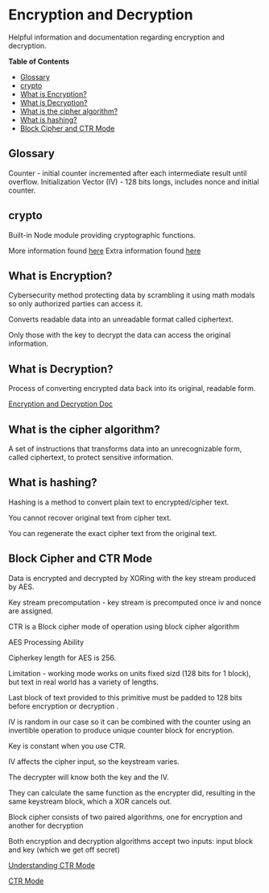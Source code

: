 # Encryption and Decryption

Helpful information and documentation regarding encryption and decryption.

**Table of Contents**
   * [Glossary](#glossary)
   * [crypto](#crypto)
   * [What is Encryption?](#What-is-Encryption?)
   * [What is Decryption?](#What-is-Decryption?)
   * [What is the cipher algorithm?](#What-is-the-cipher-algorithm?)
   * [What is hashing?](#What-is-hashing?)
   * [Block Cipher and CTR Mode](#Block-Cipher-and-CTR-Mode)

## Glossary

Counter - initial counter incremented after each intermediate result until overflow.
Initialization Vector (IV) - 128 bits longs, includes nonce and initial counter.

## crypto

Built-in Node module providing cryptographic functions.

More information found [here](https://nodejs.org/api/crypto.html)
Extra information found [here](https://metaschool.so/articles/nodejs-crypto-module/)

## What is Encryption?

Cybersecurity method protecting data by scrambling it using math modals so only authorized parties can access it.

Converts readable data into an unreadable format called ciphertext.

Only those with the key to decrypt the data can access the original information.

## What is Decryption?

Process of converting encrypted data back into its original, readable form.

[Encryption and Decryption Doc](https://docs.oracle.com/cd/E19047-01/sunscreen151/806-5397/i996724/index.html#:~:text=Encryption%20is%20the%20process%20by,its%20original%20(readable)%20format.)

## What is the cipher algorithm?

A set of instructions that transforms data into an unrecognizable form, called ciphertext, to protect sensitive information.

## What is hashing?

Hashing is a method to convert plain text to encrypted/cipher text.

You cannot recover original text from cipher text.

You can regenerate the exact cipher text from the original text.

## Block Cipher and CTR Mode

Data is encrypted and decrypted by XORing with the key stream produced by AES.

Key stream precomputation - key stream is precomputed once iv and nonce are assigned.

CTR is a Block cipher mode of operation using block cipher algorithm

AES Processing Ability

Cipherkey length for AES is 256.

Limitation - working mode works on units fixed sizd (128 bits for 1 block), but text in real world has a variety of lengths.

Last block of text provided to this primitive must be padded to 128 bits before encryption or decryption .

IV is random in our case so it can be combined with the counter using an invertible operation to produce unique counter block for encryption.

Key is constant when you use CTR.

IV affects the cipher input, so the keystream varies.

The decrypter will know both the key and the IV.

They can calculate the same function as the encrypter did, resulting in the same keystream block, which a XOR cancels out.

Block cipher consists of two paired algorithms, one for encryption and another for decryption

Both encryption and decryption algorithms accept two inputs: input block and key (which we get off secret)

[Understanding CTR Mode](https://xilinx.github.io/Vitis_Libraries/security/2020.1/guide_L1/internals/ctr.html)

[CTR Mode](https://en.wikipedia.org/wiki/Block_cipher_mode_of_operation#CTR)
